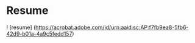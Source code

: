 # Resume
! [resume] (https://acrobat.adobe.com/id/urn:aaid:sc:AP:f7fb9ea8-5fb6-42d9-b01a-4a9c5fedd157) 
